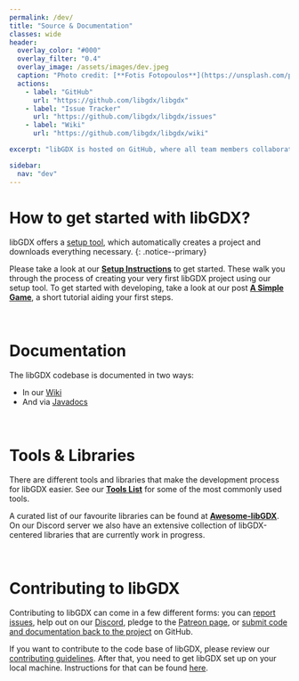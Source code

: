 ```yaml
---
permalink: /dev/
title: "Source & Documentation"
classes: wide
header:
  overlay_color: "#000"
  overlay_filter: "0.4"
  overlay_image: /assets/images/dev.jpeg
  caption: "Photo credit: [**Fotis Fotopoulos**](https://unsplash.com/photos/DuHKoV44prg)"
  actions:
    - label: "GitHub"
      url: "https://github.com/libgdx/libgdx"
    - label: "Issue Tracker"
      url: "https://github.com/libgdx/libgdx/issues"
    - label: "Wiki"
      url: "https://github.com/libgdx/libgdx/wiki"

excerpt: "libGDX is hosted on GitHub, where all team members collaborate. Fork, star and contribute to our project!"

sidebar:
  nav: "dev"
---
```


# How to get started with libGDX?
libGDX offers a [setup tool](/dev/setup/), which automatically creates a project and downloads everything necessary.
{: .notice--primary}

Please take a look at our **[Setup Instructions](/dev/setup/)** to get started. These walk you through the process of creating your very first libGDX project using our setup tool. To get started with developing, take a look at our post **[A Simple Game](/dev/simple_game/)**, a short tutorial aiding your first steps.

<br/>

# Documentation
The libGDX codebase is documented in two ways:
- In our [Wiki](https://github.com/libgdx/libgdx/wiki)
- And via [Javadocs](https://libgdx.badlogicgames.com/ci/nightlies/docs/api/)

<br/>

# Tools & Libraries
There are different tools and libraries that make the development process for libGDX easier. See our **[Tools List](/dev/tools/)** for some of the most commonly used tools.

A curated list of our favourite libraries can be found at **[Awesome-libGDX](https://github.com/rafaskb/awesome-libgdx#readme)**. On our Discord server we also have an extensive collection of libGDX-centered libraries that are currently work in progress.

<br/>

# Contributing to libGDX
Contributing to libGDX can come in a few different forms: you can [report issues](/dev/issues/), help out on our [Discord](/community/), pledge to the [Patreon page](/funding/), or [submit code and documentation back to the project](/dev/contributing/) on GitHub.

If you want to contribute to the code base of libGDX, please review our [contributing guidelines](/dev/contributing/). After that, you need to get libGDX set up on your local machine. Instructions for that can be found [here](/dev/from_source/).
